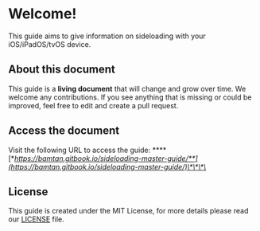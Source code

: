 # Welcome!

This guide aims to give information on sideloading with your iOS/iPadOS/tvOS device.

## About this document

This guide is a **living document** that will change and grow over time. We welcome any contributions. If you see anything that is missing or could be improved, feel free to edit and create a pull request. 

## Access the document

Visit the following URL to access the guide: ****[**https://bamtan.gitbook.io/sideloading-master-guide/**](https://bamtan.gitbook.io/sideloading-master-guide/)\*\*\*\*

## License

This guide is created under the MIT License, for more details please read our [LICENSE](https://github.com/bamtan/sideloading-master-guide/blob/master/LICENSE) file.

